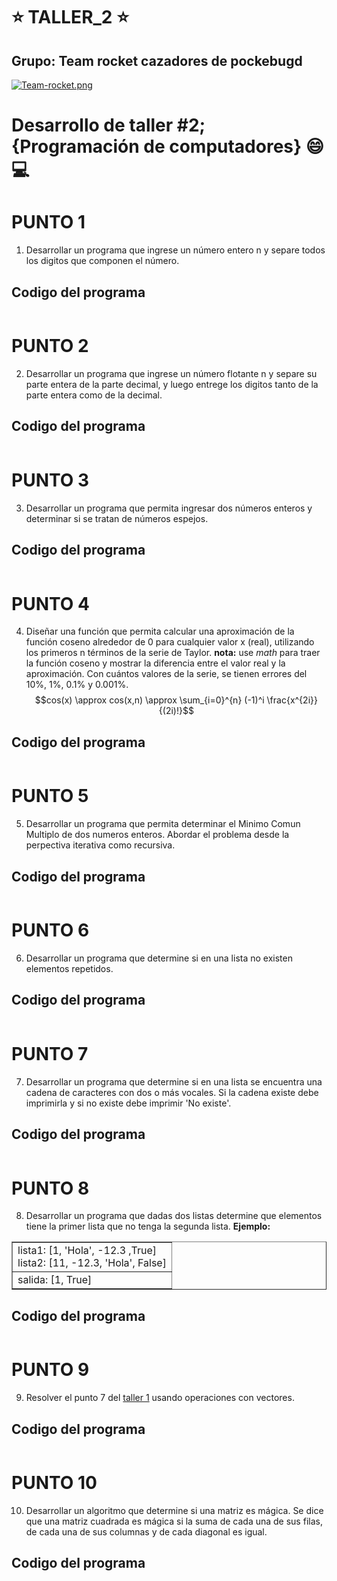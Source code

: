 # :star: TALLER_2 :star:
##  Grupo: Team rocket cazadores de pockebugd
[![Team-rocket.png](https://i.postimg.cc/zvNyPVQD/Team-rocket.png)](https://postimg.cc/Pp6fCrh0)
# Desarrollo de taller #2;   {Programación de computadores} :smile: :computer:

# PUNTO 1 
1. Desarrollar un programa que ingrese un número entero n y separe todos los digitos que componen el número.
## Codigo del programa
```ruby

```
# PUNTO 2
2. Desarrollar un programa que ingrese un número flotante n y separe su parte entera de la parte decimal, y luego entrege los digitos tanto de la parte entera como de la decimal.
## Codigo del programa
```ruby

```
# PUNTO 3
3. Desarrollar un programa que permita ingresar dos números enteros y determinar si se tratan de números espejos.
## Codigo del programa
```ruby

```
# PUNTO 4
4. Diseñar una función que permita calcular una aproximación de la función coseno alrededor de 0 para cualquier valor x (real), utilizando los primeros n términos de la serie de Taylor. **nota:** use *math* para traer la función coseno y mostrar la diferencia entre el valor real y la aproximación. Con cuántos valores de la serie, se tienen errores del 10%, 1%, 0.1% y 0.001%.
$$cos(x) \approx cos(x,n) \approx \sum_{i=0}^{n} (-1)^i \frac{x^{2i}}{(2i)!}$$
## Codigo del programa
```ruby

```
# PUNTO 5
5. Desarrollar un programa que permita determinar el Minimo Comun Multiplo de dos numeros enteros. Abordar el problema desde la perpectiva iterativa como recursiva.
## Codigo del programa
```ruby

```
# PUNTO 6
6. Desarrollar un programa que determine si en una lista no existen elementos repetidos.
## Codigo del programa
```ruby

```
# PUNTO 7
7. Desarrollar un programa que determine si en una lista se encuentra
una cadena de caracteres con dos o más vocales. Si la cadena existe debe imprimirla y si no existe debe imprimir 'No existe'.
## Codigo del programa
```ruby

```
# PUNTO 8
8. Desarrollar un programa que dadas dos listas determine que elementos tiene la primer lista que no tenga la segunda lista. **Ejemplo:**
<center>
<table border="1">
<tr>
<td>
lista1: [1, 'Hola', -12.3 ,True]<br>
lista2: [11, -12.3, 'Hola', False]
</td>
</tr>
<tr>
<td>
salida: [1, True]
</td>
</tr>
</table>
</center>

## Codigo del programa
```ruby

```

# PUNTO 9
9. Resolver el punto 7 del [taller 1](https://github.com/fegonzalez7/pdc_unal_clase8) usando operaciones con vectores.
## Codigo del programa
```ruby

```

# PUNTO 10
10. Desarrollar un algoritmo que determine si una matriz es mágica. Se dice que una matriz cuadrada es mágica si la suma de cada una de sus filas, de cada una de sus columnas y de cada diagonal es igual.
## Codigo del programa
```ruby

```
